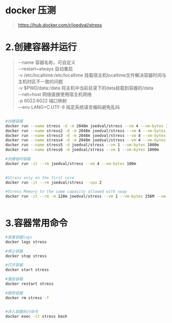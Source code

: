 # docker 压测
> https://hub.docker.com/r/joedval/stress

 


# 2.创建容器并运行
> --name 容器名称，可自定义  
> --restart=always 自动重启  
> -v /etc/localtime:/etc/localtime 挂载宿主机localtime文件解决容器时间与主机时区不一致的问题  
> -v $PWD/data:/data 将主机中当前目录下的data挂载到容器的/data  
> --net=host 网络直接使用宿主机网络  
> -p 6022:6022 端口映射  
> --env LANG=C.UTF-8  指定系统语言编码避免乱码

``` bash

#创建容器
docker run --name stress -d -m 2048m joedval/stress --vm 4 --vm-bytes 100m
docker run --name stress2 -d -m 2048m joedval/stress --vm 4 --vm-bytes 100m
docker run --name stress3 -d -m 2048m joedval/stress --vm 4 --vm-bytes 300m
docker run --name stress4 -d -m 2048m joedval/stress --vm 4 --vm-bytes 300m
docker run --name stress5 -d joedval/stress --vm 1 --vm-bytes 1000m
docker run --name stress6 -d joedval/stress --vm 1 --vm-bytes 1000m

#创建临时容器
docker run -it --rm joedval/stress --vm 4 --vm-bytes 100m

 
#Stress only on the first core
docker run -it --rm joedval/stress --cpu 2

#Stress Memory to the same capacity allowed with swap 
docker run -it --rm -m 128m joedval/stress --vm 1 --vm-bytes 256M --vm-hang 0
 

```

# 3.容器常用命令

``` bash
#查看容器logs
docker logs stress

#停止容器
docker stop stress

#打开容器
docker start stress

#重启容器
docker restart stress

#删除容器
docker rm stress -f


#进入容器执行命令
docker exec -it stress bash



```


 






